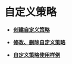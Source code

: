 # 自定义策略<a name="iam_01_0016"></a>

-   **[创建自定义策略](创建自定义策略.md)**  

-   **[修改、删除自定义策略](修改-删除自定义策略.md)**  

-   **[自定义策略使用样例](自定义策略使用样例.md)**  


